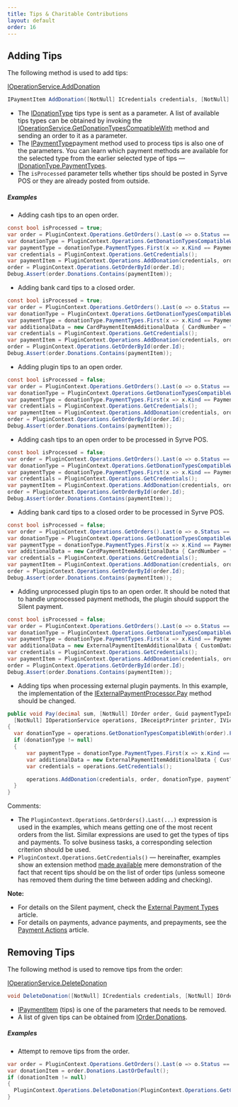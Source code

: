 ```yaml
---
title: Tips & Charitable Contributions
layout: default
order: 16
---
```

## Adding Tips
The following method is used to add tips:

[IOperationService.AddDonation](https://syrve.github.io/front.api.sdk/v6/html/M_Resto_Front_Api_IOperationService_AddDonation.htm)

```cs
IPaymentItem AddDonation([NotNull] ICredentials credentials, [NotNull] IOrder order, [NotNull] IDonationType donationType, [NotNull] IPaymentType paymentType, [CanBeNull] IPaymentItemAdditionalData additionalData, bool isProcessed, decimal donationSum);
```

- The [IDonationType](https://syrve.github.io/front.api.sdk/v6/html/T_Resto_Front_Api_Data_Payments_IDonationType.htm) tips type is sent as a parameter. A list of available tips types can be obtained by invoking the [IOperationService.GetDonationTypesCompatibleWith](https://syrve.github.io/front.api.sdk/v6/html/M_Resto_Front_Api_IOperationService_GetDonationTypesCompatibleWith.htm) method and sending an order to it as a parameter.
- The [IPaymentType](https://syrve.github.io/front.api.sdk/v6/html/T_Resto_Front_Api_Data_Payments_IPaymentType.htm)payment method used to process tips is also one of the parameters. You can learn which payment methods are available for the selected type from the earlier selected type of tips — [IDonationType.PaymentTypes](https://syrve.github.io/front.api.sdk/v6/html/P_Resto_Front_Api_Data_Payments_IDonationType_PaymentTypes.htm).
- The `isProcessed` parameter tells whether tips should be posted in Syrve POS or they are already posted from outside.

##### Examples

- Adding cash tips to an open order.

```cs
const bool isProcessed = true;
var order = PluginContext.Operations.GetOrders().Last(o => o.Status == OrderStatus.New);
var donationType = PluginContext.Operations.GetDonationTypesCompatibleWith(order).Last(dt => dt.PaymentTypes.Any(pt => pt.Kind == PaymentTypeKind.Cash));
var paymentType = donationType.PaymentTypes.First(x => x.Kind == PaymentTypeKind.Cash);
var credentials = PluginContext.Operations.GetCredentials();
var paymentItem = PluginContext.Operations.AddDonation(credentials, order, donationType, paymentType, null, isProcessed, order.ResultSum / 10);
order = PluginContext.Operations.GetOrderById(order.Id);
Debug.Assert(order.Donations.Contains(paymentItem));
```

- Adding bank card tips to a closed order.

```cs
const bool isProcessed = true;
var order = PluginContext.Operations.GetOrders().Last(o => o.Status == OrderStatus.Closed);
var donationType = PluginContext.Operations.GetDonationTypesCompatibleWith(order).First(dt => dt.PaymentTypes.Any(pt => pt.Kind == PaymentTypeKind.Card));
var paymentType = donationType.PaymentTypes.First(x => x.Kind == PaymentTypeKind.Card && x.Name.ToUpper() == "VISA");
var additionalData = new CardPaymentItemAdditionalData { CardNumber = "123456" };
var credentials = PluginContext.Operations.GetCredentials();
var paymentItem = PluginContext.Operations.AddDonation(credentials, order, donationType, paymentType, additionalData, isProcessed, order.ResultSum / 4);
order = PluginContext.Operations.GetOrderById(order.Id);
Debug.Assert(order.Donations.Contains(paymentItem));
```

- Adding plugin tips to an open order.

```cs
const bool isProcessed = false;
var order = PluginContext.Operations.GetOrders().Last(o => o.Status == OrderStatus.New);
var donationType = PluginContext.Operations.GetDonationTypesCompatibleWith(order).Last(dt => dt.PaymentTypes.Any(pt => pt.Kind == PaymentTypeKind.Cash));
var paymentType = donationType.PaymentTypes.First(x => x.Kind == PaymentTypeKind.Cash);
var credentials = PluginContext.Operations.GetCredentials();
var paymentItem = PluginContext.Operations.AddDonation(credentials, order, donationType, paymentType, null, isProcessed, order.ResultSum / 10);
order = PluginContext.Operations.GetOrderById(order.Id);
Debug.Assert(order.Donations.Contains(paymentItem));
```

- Adding cash tips to an open order to be processed in Syrve POS.

```cs
const bool isProcessed = false;
var order = PluginContext.Operations.GetOrders().Last(o => o.Status == OrderStatus.New);
var donationType = PluginContext.Operations.GetDonationTypesCompatibleWith(order).Last(dt => dt.PaymentTypes.Any(pt => pt.Kind == PaymentTypeKind.Cash));
var paymentType = donationType.PaymentTypes.First(x => x.Kind == PaymentTypeKind.Cash);
var credentials = PluginContext.Operations.GetCredentials();
var paymentItem = PluginContext.Operations.AddDonation(credentials, order, donationType, paymentType, null, isProcessed, order.ResultSum / 10);
order = PluginContext.Operations.GetOrderById(order.Id);
Debug.Assert(order.Donations.Contains(paymentItem));
```

- Adding bank card tips to a closed order to be processed in Syrve POS.

```cs
const bool isProcessed = false;
var order = PluginContext.Operations.GetOrders().Last(o => o.Status == OrderStatus.Closed);
var donationType = PluginContext.Operations.GetDonationTypesCompatibleWith(order).First(dt => dt.PaymentTypes.Any(pt => pt.Kind == PaymentTypeKind.Card));
var paymentType = donationType.PaymentTypes.First(x => x.Kind == PaymentTypeKind.Card && x.Name.ToUpper() == "VISA");
var additionalData = new CardPaymentItemAdditionalData { CardNumber = "123456" };
var credentials = PluginContext.Operations.GetCredentials();
var paymentItem = PluginContext.Operations.AddDonation(credentials, order, donationType, paymentType, additionalData, isProcessed, order.ResultSum / 4);
order = PluginContext.Operations.GetOrderById(order.Id);
Debug.Assert(order.Donations.Contains(paymentItem));
```

- Adding unprocessed plugin tips to an open order. It should be noted that to handle unprocessed payment methods, the plugin should support the Silent payment.

```cs
const bool isProcessed = false;
var order = PluginContext.Operations.GetOrders().Last(o => o.Status == OrderStatus.New);
var donationType = PluginContext.Operations.GetDonationTypesCompatibleWith(order).First(dt => dt.PaymentTypes.Any(pt => pt.Kind == PaymentTypeKind.External));
var paymentType = donationType.PaymentTypes.First(x => x.Kind == PaymentTypeKind.External && x.Name == "SampleApiPayment");
var additionalData = new ExternalPaymentItemAdditionalData { CustomData = Serializer.Serialize(new PaymentAdditionalData { SilentPay = true }) };
var credentials = PluginContext.Operations.GetCredentials();
var paymentItem = PluginContext.Operations.AddDonation(credentials, order, donationType, paymentType, additionalData, isProcessed, order.ResultSum / 2);
order = PluginContext.Operations.GetOrderById(order.Id);
Debug.Assert(order.Donations.Contains(paymentItem));
```

- Adding tips when processing external plugin payments. In this example, the implementation of the [IExternalPaymentProcessor.Pay](https://syrve.github.io/front.api.sdk/v6/html/M_Resto_Front_Api_IExternalPaymentProcessor_Pay.htm) method should be changed.

```cs
public void Pay(decimal sum, [NotNull] IOrder order, Guid paymentTypeId, Guid transactionId, [NotNull] IPointOfSale pointOfSale, [NotNull] IUser cashier,
  [NotNull] IOperationService operations, IReceiptPrinter printer, IViewManager viewManager, IPaymentDataContext context)
{
  var donationType = operations.GetDonationTypesCompatibleWith(order).FirstOrDefault(dt => dt.PaymentTypes.Any(pt => pt.Kind == PaymentTypeKind.External));
  if (donationType != null)
  {
      var paymentType = donationType.PaymentTypes.First(x => x.Kind == PaymentTypeKind.External && x.Name == "SampleApiPayment");
      var additionalData = new ExternalPaymentItemAdditionalData { CustomData = Serializer.Serialize(new PaymentAdditionalData { SilentPay = true }) };
      var credentials = operations.GetCredentials();

      operations.AddDonation(credentials, order, donationType, paymentType, additionalData, false, order.ResultSum / 2);
  }
}
```

Comments:

- The `PluginContext.Operations.GetOrders().Last(...)` expression is used in the examples, which means getting one of the most recent orders from the list. Similar expressions are used to get the types of tips and payments. To solve business tasks, a corresponding selection criterion should be used.
- `PluginContext.Operations.GetCredentials()` — hereinafter, examples show an extension method [made available](https://github.com/syrve/front.api.sdk/blob/main/sample/v6/Resto.Front.Api.SamplePlugin/OperationServiceExtensions.cs) mere demonstration of the fact that recent tips should be on the list of order tips (unless someone has removed them during the time between adding and checking).

**Note:**

- For details on the Silent payment, check the [External Payment Types](PaymentProcessor.html) article.
- For details on payments, advance payments, and prepayments, see the [Payment Actions](Payments.html) article.

## Removing Tips
The following method is used to remove tips from the order:

[IOperationService.DeleteDonation](https://syrve.github.io/front.api.sdk/v6/html/M_Resto_Front_Api_IOperationService_DeleteDonation.htm)

```cs
void DeleteDonation([NotNull] ICredentials credentials, [NotNull] IOrder order, [NotNull] Data.Payments.IPaymentItem paymentItem);
```

- [IPaymentItem](https://syrve.github.io/front.api.sdk/v6/html/T_Resto_Front_Api_Data_Payments_IPaymentItem.htm) (tips) is one of the parameters that needs to be removed.
- A list of given tips can be obtained from [IOrder.Donations](https://syrve.github.io/front.api.sdk/v6/html/P_Resto_Front_Api_Data_Orders_IOrder_Donations.htm). 

##### Examples

- Attempt to remove tips from the order.

```cs
var order = PluginContext.Operations.GetOrders().Last(o => o.Status == OrderStatus.New || o.Status == OrderStatus.Bill || o.Status == OrderStatus.Closed);
var donationItem = order.Donations.LastOrDefault();
if (donationItem != null)
{
  PluginContext.Operations.DeleteDonation(PluginContext.Operations.GetCredentials(), order, donationItem);
}
```
